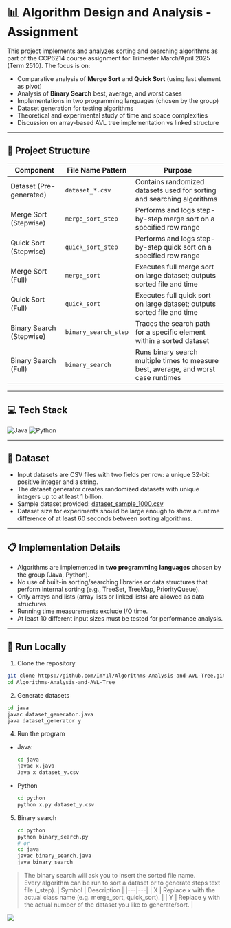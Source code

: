 # 📊 Algorithm Design and Analysis - Assignment
This project implements and analyzes sorting and searching algorithms as part of the CCP6214 course assignment for Trimester March/April 2025 (Term 2510). The focus is on:
- Comparative analysis of **Merge Sort** and **Quick Sort** (using last element as pivot)
- Analysis of **Binary Search** best, average, and worst cases
- Implementations in two programming languages (chosen by the group)
- Dataset generation for testing algorithms
- Theoretical and experimental study of time and space complexities
- Discussion on array-based AVL tree implementation vs linked structure

---

## 📁 Project Structure
| Component                | File Name Pattern             | Purpose                                                                |
|--------------------------|-------------------------------|------------------------------------------------------------------------|
| Dataset (Pre-generated)  | `dataset_*.csv`               | Contains randomized datasets used for sorting and searching algorithms |
| Merge Sort (Stepwise)    | `merge_sort_step`             | Performs and logs step-by-step merge sort on a specified row range     |
| Quick Sort (Stepwise)    | `quick_sort_step`             | Performs and logs step-by-step quick sort on a specified row range     |
| Merge Sort (Full)        | `merge_sort`                  | Executes full merge sort on large dataset; outputs sorted file and time|
| Quick Sort (Full)        | `quick_sort`                  | Executes full quick sort on large dataset; outputs sorted file and time|
| Binary Search (Stepwise) | `binary_search_step`          | Traces the search path for a specific element within a sorted dataset  |
| Binary Search (Full)     | `binary_search`               | Runs binary search multiple times to measure best, average, and worst case runtimes |

---

## 💻 Tech Stack
![Java](https://img.shields.io/badge/java-%23ED8B00.svg?style=for-the-badge&logo=openjdk&logoColor=white) ![Python](https://img.shields.io/badge/python-3670A0?style=for-the-badge&logo=python&logoColor=ffdd54)

---

## 🔢 Dataset
- Input datasets are CSV files with two fields per row: a unique 32-bit positive integer and a string.
- The dataset generator creates randomized datasets with unique integers up to at least 1 billion.
- Sample dataset provided: [dataset_sample_1000.csv](./dataset_sample_1000.csv)
- Dataset size for experiments should be large enough to show a runtime difference of at least 60 seconds between sorting algorithms.

---

## 📋 Implementation Details
- Algorithms are implemented in **two programming languages** chosen by the group (Java, Python).
- No use of built-in sorting/searching libraries or data structures that perform internal sorting (e.g., TreeSet, TreeMap, PriorityQueue).
- Only arrays and lists (array lists or linked lists) are allowed as data structures.
- Running time measurements exclude I/O time.
- At least 10 different input sizes must be tested for performance analysis.

---

## 🚀 Run Locally
1. Clone the repository
  ```bash
  git clone https://github.com/ImY1l/Algorithms-Analysis-and-AVL-Tree.git
  cd Algorithms-Analysis-and-AVL-Tree
  ```
2. Generate datasets
  ```bash
  cd java
  javac dataset_generator.java
  java dataset_generator y
  ```
4. Run the program
  - Java:
    ```bash
    cd java
    javac x.java
    Java x dataset_y.csv
    ```
  - Python
    ```bash
    cd python
    python x.py dataset_y.csv
    ```
5. Binary search
   ```bash
   cd python
   python binary_search.py
   # or
   cd java
   javac binary_search.java
   java binary_search
   ```
> The binary search will ask you to insert the sorted file name.  
> Every algorithm can be run to sort a dataset or to generate steps text file (_step).
> | Symbol | Description |
> |---|---|
> | X | Replace x with the actual class name (e.g. merge_sort, quick_sort).   |
> | Y | Replace y with the actual number of the dataset you like to generate/sort. |

[![](https://visitcount.itsvg.in/api?id=imy1l&icon=0&color=0)](https://visitcount.itsvg.in)
